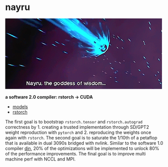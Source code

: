 # nayru
![](./nayru.gif)

**a software 2.0 compiler: rstorch -> CUDA**

- [models](./models/README)
- [rstorch](./rstorch/README)

The first goal is to bootstrap `rstorch.tensor` and `rstorch.autograd` correctness
by 1. creating a trusted implementation through SD/GPT2 weight reproduction with
`pytorch` and 2. reproducing the weights once again with `rstorch`. The second
goal is to saturate the 1/10th of a petaflop that is available in dual 3090s
bridged with nvlink. Similar to the software 1.0 compiler [din](https://github.com/jeffzh4ng/din/),
20% of the optimizations will be implemented to unlock 80% of the performance
improvements. The final goal is to improve multi machine perf with NCCL and MPI.